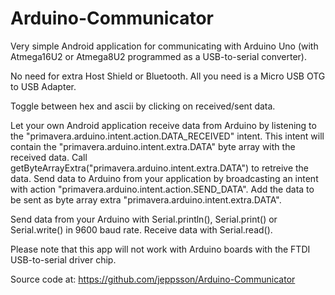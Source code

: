 Arduino-Communicator
====================

Very simple Android application for communicating with Arduino Uno (with Atmega16U2 or Atmega8U2 programmed as a USB-to-serial converter).

No need for extra Host Shield or Bluetooth. All you need is a Micro USB OTG to USB Adapter.

Toggle between hex and ascii by clicking on received/sent data.

Let your own Android application receive data from Arduino by listening to the "primavera.arduino.intent.action.DATA_RECEIVED" intent. This intent will contain the "primavera.arduino.intent.extra.DATA" byte array with the received data. Call getByteArrayExtra("primavera.arduino.intent.extra.DATA") to retreive the data.
Send data to Arduino from your application by broadcasting an intent with action "primavera.arduino.intent.action.SEND_DATA". Add the data to be sent as byte array extra "primavera.arduino.intent.extra.DATA".

Send data from your Arduino with Serial.println(), Serial.print() or Serial.write() in 9600 baud rate. Receive data with Serial.read().

Please note that this app will not work with Arduino boards with the FTDI USB-to-serial driver chip.

Source code at: https://github.com/jeppsson/Arduino-Communicator
